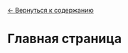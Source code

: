 [<- Вернуться к содержанию](https://github.com/KirGenHeart/documentation/blob/main/readme.md)

# Главная страница